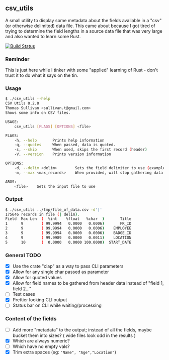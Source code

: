 ## csv_utils

A small utility to display some metadata about the fields available in a "csv" (or otherwise delimited) data file.  This came about because I got tired of trying to determine the field lengths in a source data file that was very large and also wanted to learn some Rust.

[![Build Status](https://travis-ci.com/sullivant/csv_utils.svg?branch=master)](https://travis-ci.com/sullivant/csv_utils)

### Reminder

This is just here while I tinker with some "applied" learning of Rust - don't trust it to do what it says on the tin.

### Usage
```bash
$ ./csv_utils --help
CSV Utils 0.2.0
Thomas Sullivan <sullivan.t@gmail.com>
Shows some info on CSV files.

USAGE:
    csv_utils [FLAGS] [OPTIONS] <file>

FLAGS:
    -h, --help       Prints help information
    -q, --quotes     When passed, data is quoted.
    -s, --skip       When used, skips the first record (header)
    -V, --version    Prints version information

OPTIONS:
    -d, --delim <delim>        Sets the field delimiter to use (example: -d '|'), default is ','
    -m, --max <max_records>    When provided, will stop gathering data after N records

ARGS:
    <file>    Sets the input file to use
```
### Output
```bash
$ ./csv_utils ../tmp/file_of_data.csv -d'|'
175646 records in file (| delim).
Field  Max Len  (  %int    %float   %char  )       Title
1      9        ( 99.9994   0.0000   0.0006)       PK_ID
2      9        ( 99.9994   0.0000   0.0006)    EMPLOYEE
3      9        ( 99.9994   0.0000   0.0006)    BADGE_ID
4      9        ( 99.9989   0.0000   0.0011)    LOCATION
5      10       (  0.0000   0.0000 100.0000)  START_DATE
```

### General TODO
- [X] Use the crate "clap" as a way to pass CLI parameters
- [X] Allow for any single char passed as parameter
- [X] Allow for quoted values
- [X] Allow for field names to be gathered from header data instead of "field 1, field 2..."
- [ ] Test cases
- [X] Prettier looking CLI output
- [ ] Status bar on CLI while waiting/processing
###  Content of the fields
- [ ] Add more "metadata" to the output; instead of all the fields, maybe bucket them into sizes? ( wide files look odd in the results )
- [X] Which are always numeric?
- [ ] Which have no empty vals?
- [X] Trim extra spaces (eg: ```"Name", "Age","Location"```)
